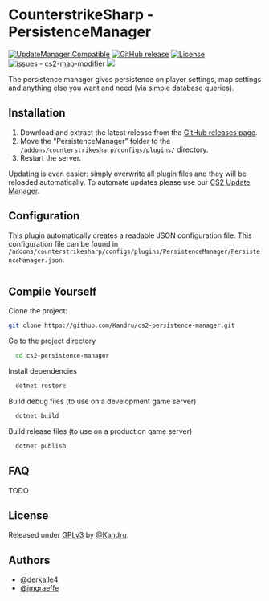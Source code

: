 # CounterstrikeSharp - PersistenceManager

[![UpdateManager Compatible](https://img.shields.io/badge/CS2-UpdateManager-darkgreen)](https://github.com/Kandru/cs2-update-manager/)
[![GitHub release](https://img.shields.io/github/release/Kandru/cs2-persistence-manager?include_prereleases=&sort=semver&color=blue)](https://github.com/Kandru/cs2-persistence-manager/releases/)
[![License](https://img.shields.io/badge/License-GPLv3-blue)](#license)
[![issues - cs2-map-modifier](https://img.shields.io/github/issues/Kandru/cs2-persistence-manager)](https://github.com/Kandru/cs2-persistence-manager/issues)
[![](https://www.paypalobjects.com/en_US/i/btn/btn_donateCC_LG.gif)](https://www.paypal.com/donate/?hosted_button_id=C2AVYKGVP9TRG)

The persistence manager gives persistence on player settings, map settings and anything else you want and need (via simple database queries).

## Installation

1. Download and extract the latest release from the [GitHub releases page](https://github.com/Kandru/cs2-persistence-manager/releases/).
2. Move the "PersistenceManager" folder to the `/addons/counterstrikesharp/configs/plugins/` directory.
3. Restart the server.

Updating is even easier: simply overwrite all plugin files and they will be reloaded automatically. To automate updates please use our [CS2 Update Manager](https://github.com/Kandru/cs2-update-manager/).


## Configuration

This plugin automatically creates a readable JSON configuration file. This configuration file can be found in `/addons/counterstrikesharp/configs/plugins/PersistenceManager/PersistenceManager.json`.

```json

```


## Compile Yourself

Clone the project:

```bash
git clone https://github.com/Kandru/cs2-persistence-manager.git
```

Go to the project directory

```bash
  cd cs2-persistence-manager
```

Install dependencies

```bash
  dotnet restore
```

Build debug files (to use on a development game server)

```bash
  dotnet build
```

Build release files (to use on a production game server)

```bash
  dotnet publish
```

## FAQ

TODO

## License

Released under [GPLv3](/LICENSE) by [@Kandru](https://github.com/Kandru).

## Authors

- [@derkalle4](https://www.github.com/derkalle4)
- [@jmgraeffe](https://www.github.com/jmgraeffe)
